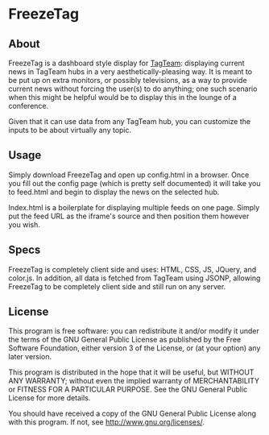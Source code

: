 # FreezeTag

## About

FreezeTag is a dashboard style display for [TagTeam](http://tagteam.harvard.edu): displaying current news in TagTeam hubs in a very aesthetically-pleasing way. It is meant to be put up on extra monitors, or possibly televisions, as a way to provide current news without forcing the user(s) to do anything; one such scenario when this might be helpful would be to display this in the lounge of a conference.

Given that it can use data from any TagTeam hub, you can customize the inputs to be about virtually any topic.

## Usage

Simply download FreezeTag and open up config.html in a browser. Once you fill out the config page (which is pretty self documented) it will take you to feed.html and begin to display the news on the selected hub. 

Index.html is a boilerplate for displaying multiple feeds on one page. Simply put the feed URL as the iframe's source and then position them however you wish.

## Specs

FreezeTag is completely client side and uses: HTML, CSS, JS, JQuery, and color.js. In addition, all data is fetched from TagTeam using JSONP, allowing FreezeTag to be completely client side and still run on any server.

## License

This program is free software: you can redistribute it and/or modify
it under the terms of the GNU General Public License as published by
the Free Software Foundation, either version 3 of the License, or
(at your option) any later version.

This program is distributed in the hope that it will be useful,
but WITHOUT ANY WARRANTY; without even the implied warranty of
MERCHANTABILITY or FITNESS FOR A PARTICULAR PURPOSE.  See the
GNU General Public License for more details.

You should have received a copy of the GNU General Public License
along with this program.  If not, see <http://www.gnu.org/licenses/>.